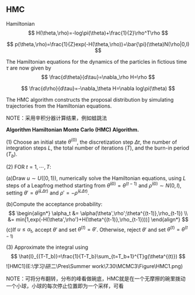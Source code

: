 ## HMC

Hamiltonian
$$
H(\theta,\rho)=-log\pi(\theta)+\frac{1}{2}\rho^T\rho
$$

$$
p(\theta,\rho)=\frac{1}{Z}exp(-H(\theta,\rho))=\bar{\pi}(\theta)N(\rho|0,I)
$$

The Hamiltonian equations for the dynamics of the particles in fictious time $\tau$ are now given by
$$
\frac{d\theta}{d\tau}=\nabla_\rho H=\rho
$$

$$
\frac{d\rho}{d\tau}=-\nabla_\theta H=\nabla log\pi(\theta)
$$

The HMC algorithm constructs the proposal distribution by simulating trajectories from the Hamiltonian equations.

NOTE：采用辛积分器计算结果，例如蛙跳法

**Algorithm Hamiltonian Monte Carlo (HMC) Algorithm.**

$(1)$ Choose an initial state $\theta^{(0)}$, the discretization step $\Delta\tau$, the number of integration steps $L$, the total number of iterations $(T)$, and the burn-in period $(T_b)$.

$(2)$ FOR $t=1,\cdots,T$:

(a)Draw $u\sim U([0,1))$, numerically solve the Hamiltonian equations, using $L$ steps of a Leapfrog method starting from $\tilde{\theta}^{(0)}=\theta^{(t-1)}$ and $\tilde{\rho}^{(0)}\sim N(0,I)$, setting $\theta'=\tilde{\theta}^{(L\Delta\tau)}$ and $\rho'=-\tilde{\rho}^{(L\Delta\tau)}$.

(b)Compute the acceptance probability:
$$
\begin{align*}
   \alpha_t &= \alpha(\theta',\rho';\theta^{(t-1)},\rho_{t-1}) \\
            &= min[1,exp(-H(\theta',\rho')+H(\theta^{(t-1)},\rho_{t-1})))]
 \end{align*}
$$
(c)If $u\leq \alpha_t$, accept $\theta'$ and set $\theta^{(t)}=\theta'$. Otherwise, reject $\theta'$ and set $\theta^{(t)}=\theta^{(t-1)}$

$(3)$ Approximate the integral using
$$
\hat{I}_{(T-T_b)}=\frac{1}{T-T_b}\sum_{t=T_b+1}^{T}g(\theta^{(t)})
$$
![HMC1](E:\学习\研二\Pres\Summer work\7.30\MCMC3\Figure\HMC1.png)

NOTE：可将分布翻转，分布的峰看做碗底，HMC就是在一个无摩擦的碗里拨动一个小球，小球的每次停止位置即为一个采样，可看

[直观图像]: http://elevanth.org/blog/2017/11/28/build-a-better-markov-chain/

